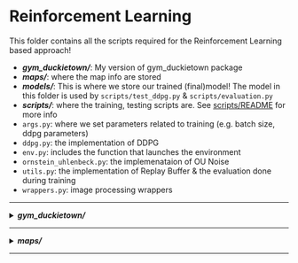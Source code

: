 # Reinforcement Learning
This folder contains all the scripts required for the Reinforcement Learning based approach! 

- **<i>gym_duckietown/</i>**: My version of gym_duckietown package
- **<i>maps/</i>**: where the map info are stored 
- **<i>models/</i>**: This is where we store our trained (final)model! The model in this folder is used by `scripts/test_ddpg.py` & `scripts/evaluation.py`
- **<i>scripts/</i>**: where the training, testing scripts are. See [scripts/README](scripts/README.md) for more info
- `args.py`: where we set parameters related to training (e.g. batch size, ddpg parameters)
- `ddpg.py`: the implementation of DDPG
- `env.py`: includes the function that launches the environment
- `ornstein_uhlenbeck.py`: the implemenataion of OU Noise
- `utils.py`: the implementation of Replay Buffer & the evaluation done during training
- `wrappers.py`: image processing wrappers
  
--------------------------------------------------
<details>
<summary><b><i>gym_duckietown/</i></b></summary>

`gym_duckietown` is a Python package build on top of OpenAI's Gym. It is basically "the Simulator". You can find all the
scripts that creates the simulator; its physics, maps, objects, etc. This simulator was created as part of work done at [Mila](https://mila.quebec/).
The latest version of `gym_duckietown` can be found [on this link](https://github.com/duckietown/gym-duckietown/tree/daffy).
 
But in this folder I edited some scripts for my approach: `simulator.py` & `graphics.py`, to be specific. Here's my approach:
- **Sensor lines:** 

    The idea is to 'attach' distance sensors to the car where the sensor readings will correspond to the distance between
    the car and the center of the lane. Please refer to the following figure:
    
    ![](../tutorials/images/sensors.png)
    
    - The red dots seen on the right-lane shows the *center of the right-lane*, which can be assumed as the optimal trajectory. 
    - The red square in the middle of the image is the car (duckie-bot), in other words the *car's corners*.
    - The blue dot in the red square is *the center of the car*.
    - The vertical green line that passes through the center of the car is *the directory line* which is aligned with the direction of the car.
    - The other green lines, which we call ***sensor lines***, correspond to the sensor readings. 

#### Note
If you would like to render the above information such as; rendering the sensor lines, you need to set the corresponding
parameter of the simulator while constructing the environment. For example, the image above was taken from the simulator
which was constructed as follow:
```python
env = Simulator(seed=123, map_name="zigzag_dists", max_steps=5000001, domain_rand=True, camera_width=640,
                camera_height=480, accept_start_angle_deg=4, full_transparency=True, distortion=True,
                randomize_maps_on_reset=True, draw_curve=False, draw_bbox=True, frame_skip=4, draw_DDPG_features=True)
```
> See [this script in tutorials](../tutorials/PIDcontroller.py) for explanations of the other parameters.


- **Reinforcement Learning**

    Once we have the above representation (in other words, state representation), we can use Reinforcement Learning algorithms
    to train an agent (a neural network) that drives itself! How? Here's the input (features) to the neural network:
    
    - **24 numbers**: `12` sensor lines, `2` values each
    
        Refer to the image above. We have `12` sensor lines, so `12` sensor readings which are the distances from the sensor
        to the center line on the lane. We store **2** values for each sensor line:
     
        1. A binary value (**0** or **1**): **1** if sensor line intersects with the center line, and **0** otherwise
        2. The distance.
        
            If the binary value is **0** which means the sensor line does not intersect with the center line, then
            its distance value is also set to **0**
            
            If the binary value is **1**, then the Euclidean distance is measured. If the sensor is to the right-hand side
            of the center line, the distance is multiplied by `-1`. So, the distance `-0.5` would mean that the sensor is on
            the right-hand side of the lane by `0.5`.
    
    - **Wheel velocities**: `2` numbers referring to the left & right wheel velocity
    - **Speed**: `1` number which is the speed of the car in `m/s`
    
    In total, we have `24+2+1=27` values/features. When an agent is trained with those features, it does not drive smoothly.
    In other words, the agent does oscillations/manoeuvres. To overcome this issues, we stack previous `7` states to the
    features/inputs of the neural network, which yields in a size of `27*7=189`.
        

</details>

--------------------------------------------------
<details>
<summary><b><i>maps/</i></b></summary>

This is where we store our maps in which our RL agent will learn driving!
```shell script
tree challenge-aido_RL-IL/duckietown_rl/maps
``` 
![show maps](../tutorials/images/duckietown_rl-maps.png)

We see that there are only 3 maps in this folder. That's because these are the most reasonable maps amongst the others, in my opinion.
Because these maps do not have any other car/duckiebot or any pedestrian. At the same time, they have all the features
required for learning how to drive; turns, straight roads, zigzags, etc. But these are not the only maps available within
the environment: see [tutorials/maps](../tutorials/maps) for more info.

</details>

--------------------------------------------------